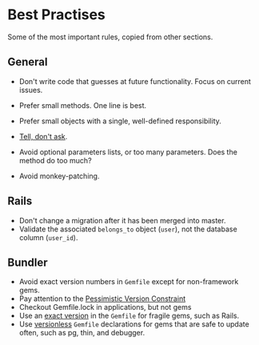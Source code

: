 Best Practises
==============

Some of the most important rules, copied from other sections.

General
-------

* Don't write code that guesses at future functionality. Focus on current issues.
* Prefer small methods. One line is best.
* Prefer small objects with a single, well-defined responsibility.
* [Tell, don't ask](http://goo.gl/Ztawt).

* Avoid optional parameters lists, or too many parameters. Does the method do too much?
* Avoid monkey-patching.

Rails
-----

* Don't change a migration after it has been merged into master.
* Validate the associated `belongs_to` object (`user`), not the database column (`user_id`).

Bundler
-------

* Avoid exact version numbers in `Gemfile` except for non-framework gems.
* Pay attention to the [Pessimistic Version Constraint](http://docs.rubygems.org/read/chapter/16#page74)
* Checkout Gemfile.lock in applications, but not gems
* Use an [exact version](http://robots.thoughtbot.com/post/35717411108/a-healthy-bundle#exact-version)
  in the `Gemfile` for fragile gems, such as Rails.
* Use [versionless](http://robots.thoughtbot.com/post/35717411108/a-healthy-bundle#versionless)
  `Gemfile` declarations for gems that are safe to update often, such as pg,
  thin, and debugger.
